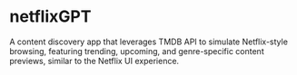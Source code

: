 # netflixGPT
A  content discovery app that leverages TMDB API to simulate Netflix-style browsing, featuring trending, upcoming, and genre-specific content previews, similar to the Netflix UI experience.
